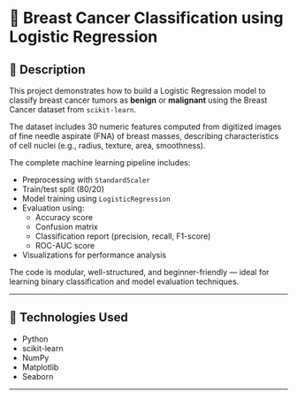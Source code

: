 # 📘 Breast Cancer Classification using Logistic Regression

## 📝 Description

This project demonstrates how to build a Logistic Regression model to classify breast cancer tumors as **benign** or **malignant** using the Breast Cancer dataset from `scikit-learn`.

The dataset includes 30 numeric features computed from digitized images of fine needle aspirate (FNA) of breast masses, describing characteristics of cell nuclei (e.g., radius, texture, area, smoothness).

The complete machine learning pipeline includes:

- Preprocessing with `StandardScaler`
- Train/test split (80/20)
- Model training using `LogisticRegression`
- Evaluation using:
  - Accuracy score
  - Confusion matrix
  - Classification report (precision, recall, F1-score)
  - ROC-AUC score
- Visualizations for performance analysis

The code is modular, well-structured, and beginner-friendly — ideal for learning binary classification and model evaluation techniques.

---

## 🧪 Technologies Used

- Python  
- scikit-learn  
- NumPy  
- Matplotlib  
- Seaborn  

---


